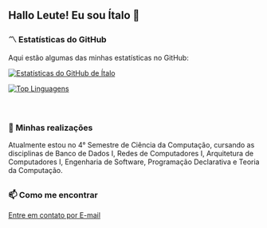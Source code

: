 ## Hallo Leute! Eu sou Ítalo 👋

### 〽️ Estatísticas do GitHub

<p>Aqui estão algumas das minhas estatísticas no GitHub:</p>

[![Estatísticas do GitHub de Ítalo](https://github-readme-stats.vercel.app/api?username=ItaloSLeao&show_icons=true&theme=tokyonight&include_all_commits=true&count_private=true)](https://github.com/ItaloSLeao)

[![Top Linguagens](https://github-readme-stats.vercel.app/api/top-langs/?username=ItaloSLeao&layout=compact&langs_count=7&theme=tokyonight)](https://github.com/ItaloSLeao)

<br/>

##

### 🔭 Minhas realizações

Atualmente estou no 4° Semestre de Ciência da Computação, cursando as disciplinas de Banco de Dados I, Redes de Computadores I, Arquitetura de Computadores I, Engenharia de Software, Programação Declarativa e Teoria da Computação.

##

### 📫 Como me encontrar 

[Entre em contato por E-mail](mailto:italoleao.dev@gmail.com)
